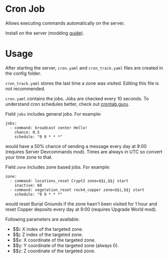 # Cron Job

Allows executing commands automatically on the server.

Install on the server (modding [guide](https://youtu.be/WfvA5a5tNHo)).

# Usage

After starting the server, `cron.yaml` and `cron_track.yaml` files are created in the config folder.

`cron_track.yaml` stores the last time a zone was visited. Editing this file is not recommended.

`cron.yaml` contains the jobs. Jobs are checked every 10 seconds. To understand cron schedules better, check out [crontab.guru](https://crontab.guru/).

Field `jobs` includes general jobs. For example:

```
jobs:
  - command: broadcast center Hello!
    chance: 0.5
    schedule: "0 9 * * *" 
```
would have a 50% chance of sending a message every day at 9:00 (requires Server Devcommands mod). Times are always in UTC so convert your time zone to that.

Field `zone` includes zone based jobs. For example:

```
zone:
  - command: locations_reset Crypt2 zone=$$i,$$j start
    inactive: 60
  - command: vegetation_reset rock4_copper zone=$$i,$$j start
    schedule: "0 9 * * *" 
```
would reset Burial Grounds if the zone hasn't been visited for 1 hour and reset Copper deposits every day at 9:00 (requires Upgrade World mod).

Following parameters are available:
- $$i: X index of the targeted zone.
- $$j: Z index of the targeted zone.
- $$x: X coordinate of the targeted zone.
- $$y: Y coordinate of the targeted zone (always 0).
- $$z: Z coordinate of the targeted zone.
